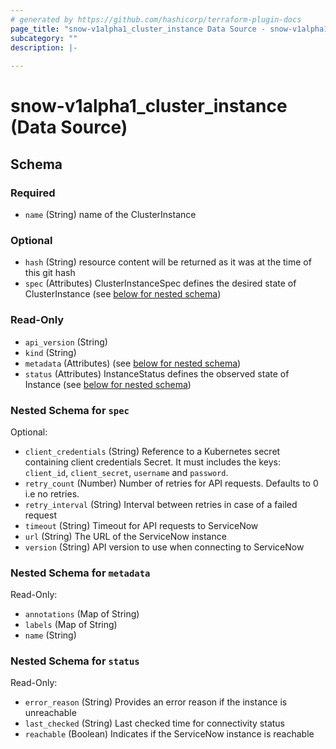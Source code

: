 ```yaml
---
# generated by https://github.com/hashicorp/terraform-plugin-docs
page_title: "snow-v1alpha1_cluster_instance Data Source - snow-v1alpha1"
subcategory: ""
description: |-
  
---
```


# snow-v1alpha1_cluster_instance (Data Source)





<!-- schema generated by tfplugindocs -->
## Schema

### Required

- `name` (String) name of the ClusterInstance

### Optional

- `hash` (String) resource content will be returned as it was at the time of this git hash
- `spec` (Attributes) ClusterInstanceSpec defines the desired state of ClusterInstance (see [below for nested schema](#nestedatt--spec))

### Read-Only

- `api_version` (String)
- `kind` (String)
- `metadata` (Attributes) (see [below for nested schema](#nestedatt--metadata))
- `status` (Attributes) InstanceStatus defines the observed state of Instance (see [below for nested schema](#nestedatt--status))

<a id="nestedatt--spec"></a>
### Nested Schema for `spec`

Optional:

- `client_credentials` (String) Reference to a Kubernetes secret containing client credentials
Secret. It must includes the keys: `client_id`, `client_secret`,
`username` and `password`.
- `retry_count` (Number) Number of retries for API requests. Defaults to 0 i.e no retries.
- `retry_interval` (String) Interval between retries in case of a failed request
- `timeout` (String) Timeout for API requests to ServiceNow
- `url` (String) The URL of the ServiceNow instance
- `version` (String) API version to use when connecting to ServiceNow


<a id="nestedatt--metadata"></a>
### Nested Schema for `metadata`

Read-Only:

- `annotations` (Map of String)
- `labels` (Map of String)
- `name` (String)


<a id="nestedatt--status"></a>
### Nested Schema for `status`

Read-Only:

- `error_reason` (String) Provides an error reason if the instance is unreachable
- `last_checked` (String) Last checked time for connectivity status
- `reachable` (Boolean) Indicates if the ServiceNow instance is reachable
